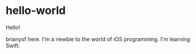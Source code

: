 # hello-world

Hello!

brianysf here. I'm a newbie to the world of iOS programming. I'm learning Swift.
